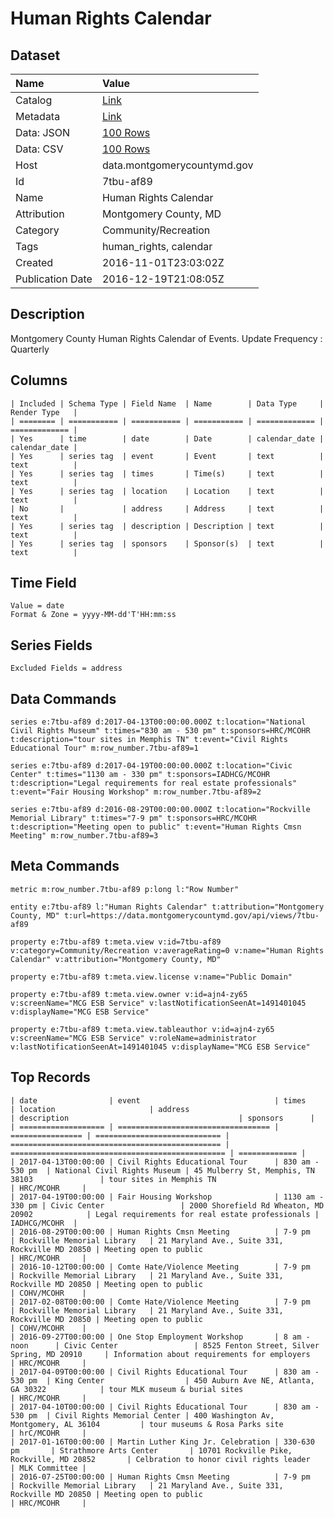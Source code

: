# Human Rights Calendar

## Dataset

| Name | Value |
| :--- | :---- |
| Catalog | [Link](https://catalog.data.gov/dataset/human-rights-calendar) |
| Metadata | [Link](https://data.montgomerycountymd.gov/api/views/7tbu-af89) |
| Data: JSON | [100 Rows](https://data.montgomerycountymd.gov/api/views/7tbu-af89/rows.json?max_rows=100) |
| Data: CSV | [100 Rows](https://data.montgomerycountymd.gov/api/views/7tbu-af89/rows.csv?max_rows=100) |
| Host | data.montgomerycountymd.gov |
| Id | 7tbu-af89 |
| Name | Human Rights Calendar |
| Attribution | Montgomery County, MD |
| Category | Community/Recreation |
| Tags | human_rights, calendar |
| Created | 2016-11-01T23:03:02Z |
| Publication Date | 2016-12-19T21:08:05Z |

## Description

Montgomery County Human Rights Calendar of Events. Update Frequency : Quarterly

## Columns

```ls
| Included | Schema Type | Field Name  | Name        | Data Type     | Render Type   |
| ======== | =========== | =========== | =========== | ============= | ============= |
| Yes      | time        | date        | Date        | calendar_date | calendar_date |
| Yes      | series tag  | event       | Event       | text          | text          |
| Yes      | series tag  | times       | Time(s)     | text          | text          |
| Yes      | series tag  | location    | Location    | text          | text          |
| No       |             | address     | Address     | text          | text          |
| Yes      | series tag  | description | Description | text          | text          |
| Yes      | series tag  | sponsors    | Sponsor(s)  | text          | text          |
```

## Time Field

```ls
Value = date
Format & Zone = yyyy-MM-dd'T'HH:mm:ss
```

## Series Fields

```ls
Excluded Fields = address
```

## Data Commands

```ls
series e:7tbu-af89 d:2017-04-13T00:00:00.000Z t:location="National Civil Rights Museum" t:times="830 am - 530 pm" t:sponsors=HRC/MCOHR t:description="tour sites in Memphis TN" t:event="Civil Rights Educational Tour" m:row_number.7tbu-af89=1

series e:7tbu-af89 d:2017-04-19T00:00:00.000Z t:location="Civic Center" t:times="1130 am - 330 pm" t:sponsors=IADHCG/MCOHR t:description="Legal requirements for real estate professionals" t:event="Fair Housing Workshop" m:row_number.7tbu-af89=2

series e:7tbu-af89 d:2016-08-29T00:00:00.000Z t:location="Rockville Memorial Library" t:times="7-9 pm" t:sponsors=HRC/MCOHR t:description="Meeting open to public" t:event="Human Rights Cmsn Meeting" m:row_number.7tbu-af89=3
```

## Meta Commands

```ls
metric m:row_number.7tbu-af89 p:long l:"Row Number"

entity e:7tbu-af89 l:"Human Rights Calendar" t:attribution="Montgomery County, MD" t:url=https://data.montgomerycountymd.gov/api/views/7tbu-af89

property e:7tbu-af89 t:meta.view v:id=7tbu-af89 v:category=Community/Recreation v:averageRating=0 v:name="Human Rights Calendar" v:attribution="Montgomery County, MD"

property e:7tbu-af89 t:meta.view.license v:name="Public Domain"

property e:7tbu-af89 t:meta.view.owner v:id=ajn4-zy65 v:screenName="MCG ESB Service" v:lastNotificationSeenAt=1491401045 v:displayName="MCG ESB Service"

property e:7tbu-af89 t:meta.view.tableauthor v:id=ajn4-zy65 v:screenName="MCG ESB Service" v:roleName=administrator v:lastNotificationSeenAt=1491401045 v:displayName="MCG ESB Service"
```

## Top Records

```ls
| date                | event                              | times            | location                     | address                                         | description                                      | sponsors      | 
| =================== | ================================== | ================ | ============================ | =============================================== | ================================================ | ============= | 
| 2017-04-13T00:00:00 | Civil Rights Educational Tour      | 830 am - 530 pm  | National Civil Rights Museum | 45 Mulberry St, Memphis, TN 38103               | tour sites in Memphis TN                         | HRC/MCOHR     | 
| 2017-04-19T00:00:00 | Fair Housing Workshop              | 1130 am - 330 pm | Civic Center                 | 2000 Shorefield Rd Wheaton, MD 20902            | Legal requirements for real estate professionals | IADHCG/MCOHR  | 
| 2016-08-29T00:00:00 | Human Rights Cmsn Meeting          | 7-9 pm           | Rockville Memorial Library   | 21 Maryland Ave., Suite 331, Rockville MD 20850 | Meeting open to public                           | HRC/MCOHR     | 
| 2016-10-12T00:00:00 | Comte Hate/Violence Meeting        | 7-9 pm           | Rockville Memorial Library   | 21 Maryland Ave., Suite 331, Rockville MD 20850 | Meeting open to public                           | COHV/MCOHR    | 
| 2017-02-08T00:00:00 | Comte Hate/Violence Meeting        | 7-9 pm           | Rockville Memorial Library   | 21 Maryland Ave., Suite 331, Rockville MD 20850 | Meeting open to public                           | COHV/MCOHR    | 
| 2016-09-27T00:00:00 | One Stop Employment Workshop       | 8 am - noon      | Civic Center                 | 8525 Fenton Street, Silver Spring, MD 20910     | Information about requirements for employers     | HRC/MCOHR     | 
| 2017-04-09T00:00:00 | Civil Rights Educational Tour      | 830 am - 530 pm  | King Center                  | 450 Auburn Ave NE, Atlanta, GA 30322            | tour MLK museum & burial sites                   | HRC/MCOHR     | 
| 2017-04-10T00:00:00 | Civil Rights Educational Tour      | 830 am - 530 pm  | Civil Rights Memorial Center | 400 Washington Av, Montgomery, AL 36104         | tour museums & Rosa Parks site                   | hrC/MCOHR     | 
| 2017-01-16T00:00:00 | Martin Luther King Jr. Celebration | 330-630 pm       | Strathmore Arts Center       | 10701 Rockville Pike, Rockville, MD 20852       | Celbration to honor civil rights leader          | MLK Committee | 
| 2016-07-25T00:00:00 | Human Rights Cmsn Meeting          | 7-9 pm           | Rockville Memorial Library   | 21 Maryland Ave., Suite 331, Rockville MD 20850 | Meeting open to public                           | HRC/MCOHR     | 
```